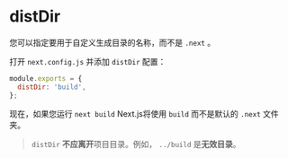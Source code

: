 # distDir

您可以指定要用于自定义生成目录的名称，而不是 `.next` 。

打开 `next.config.js` 并添加 `distDir` 配置：

```js
module.exports = {
  distDir: 'build',
};
```

现在，如果您运行 `next build` Next.js将使用 `build` 而不是默认的 `.next` 文件夹。

> `distDir` **不应离开**项目目录。例如， `../build` 是**无效目录**。
